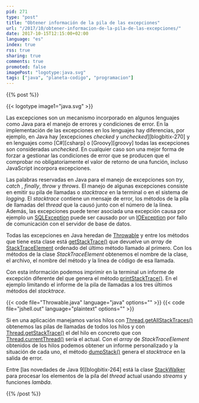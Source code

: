 ```yaml
---
pid: 271
type: "post"
title: "Obtener información de la pila de las excepciones"
url: "/2017/10/obtener-informacion-de-la-pila-de-las-excepciones/"
date: 2017-10-15T12:15:00+02:00
language: "es"
index: true
rss: true
sharing: true
comments: true
promoted: false
imagePost: "logotype:java.svg"
tags: ["java", "planeta-codigo", "programacion"]
---
```


{{% post %}}

{{< logotype image1="java.svg" >}}

Las excepciones son un mecanismo incorporado en algunos lenguajes como Java para el manejo de errores y condiciones de error. En la implementación de las excepciones en los lenguajes hay diferencias, por ejemplo, en Java hay [excepciones _checked_ y _unchecked_][blogbitix-270] y en lenguajes como [C#][csharp] o [Groovy][groovy] todas las excepciones son consideradas _unchecked_. En cualquier caso son una mejor forma de forzar a gestionar las condiciones de error que se producen que el comprobar no obligatoriamente el valor de retorno de una función, incluso JavaScript incorpora excepciones.

Las palabras reservadas en Java para el manejo de excepciones son _try_, _catch_ , _finally_, _throw_ y _throws_. El manejo de algunas excepciones consiste en emitir su pila de llamadas o _stacktrace_ en la terminal o en el sistema de _logging_. El _stacktrace_ contiene un mensaje de error, los métodos de la pila de llamadas del _thread_ que la causó junto con el número de la línea. Además, las excepciones puede tener asociada una excepción causa por ejemplo un [SQLException](javadoc9:java/sql/SQLException.html) puede ser causado por un [IOException](javadoc9:java/io/IOException.html) por fallo de comunicación con el servidor de base de datos.

Todas las excepciones en Java heredan de [Throwable](javadoc9:java/lang/Throwable.html) y entre los métodos que tiene esta clase está [getStackTrace()](javadoc9:java/lang/Throwable.html#getStackTrace--) que devuelve un _array_ de [StackTraceElement](javadoc9:java/lang/StackTraceElement.html) ordenado del último método llamado al primero. Con los métodos de la clase _StackTraceElement_ obtenemos el nombre de la clase, el archivo, el nombre del método y la linea de código de esa llamada.

Con esta información podemos imprimir en la terminal un informe de excepción diferente del que genera el método [printStackTrace()](javadoc9:java/lang/Throwable.html#printStackTrace--). En el ejemplo limitando el informe de la pila de llamadas a los tres últimos métodos del _stacktrace_.

{{< code file="Throwable.java" language="java" options="" >}}
{{< code file="jshell.out" language="plaintext" options="" >}}

Si en una aplicación manejamos varios hilos con [Thread.getAllStackTraces()](javadoc9:java/lang/Thread.html#getAllStackTraces--) obtenemos las pilas de llamadas de todos los hilos y con [Thread.getStackTrace()](javadoc9:java/lang/Thread.html#getStackTrace--) el del hilo en concreto que con [Thread.currentThread()](javadoc9:java/lang/Thread.html#currentThread--) sería el actual. Con el _array_ de _StackTraceElement_ obtenidos de los hilos podemos obtener un informe personalizado y la situación de cada uno, el método [dumpStack()](javadoc9:java/lang/Thread.html#dumpStack--) genera el _stacktrace_ en la salida de error.

Entre [las novedades de Java 9][blogbitix-264] está la clase [StackWalker](javadoc9:java/lang/StackWalker.html) para procesar los elementos de la pila del _thread_ actual usando _streams_ y funciones _lambda_.

{{% /post %}}
